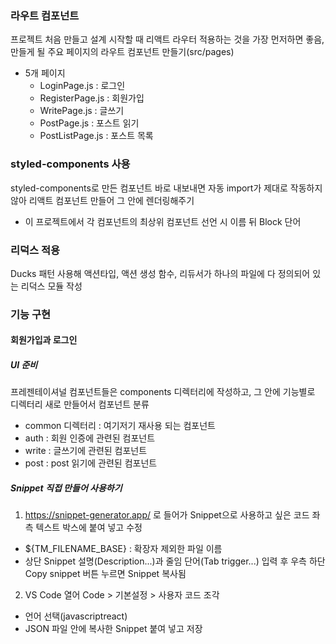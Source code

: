 ### 라우트 컴포넌트

프로젝트 처음 만들고 설계 시작할 때 리액트 라우터 적용하는 것을 가장 먼저하면 좋음, 만들게 될 주요 페이지의 라우트 컴포넌트 만들기(src/pages)

- 5개 페이지
  - LoginPage.js : 로그인
  - RegisterPage.js : 회원가입
  - WritePage.js : 글쓰기
  - PostPage.js : 포스트 읽기
  - PostListPage.js : 포스트 목록

### styled-components 사용

styled-components로 만든 컴포넌트 바로 내보내면 자동 import가 제대로 작동하지 않아 리액트 컴포넌트 만들어 그 안에 렌더링해주기

- 이 프로젝트에서 각 컴포넌트의 최상위 컴포넌트 선언 시 이름 뒤 Block 단어

### 리덕스 적용

Ducks 패턴 사용해 액션타입, 액션 생성 함수, 리듀서가 하나의 파일에 다 정의되어 있는 리덕스 모듈 작성

### 기능 구현

#### 회원가입과 로그인

##### UI 준비

프레젠테이셔널 컴포넌트들은 components 디렉터리에 작성하고, 그 안에 기능별로 디렉터리 새로 만들어서 컴포넌트 분류

- common 디렉터리 : 여기저기 재사용 되는 컴포넌트
- auth : 회원 인증에 관련된 컴포넌트
- write : 글쓰기에 관련된 컴포넌트
- post : post 읽기에 관련된 컴포넌트

##### Snippet 직접 만들어 사용하기

1. https://snippet-generator.app/ 로 들어가 Snippet으로 사용하고 싶은 코드 좌측 텍스트 박스에 붙여 넣고 수정

- ${TM_FILENAME_BASE} : 확장자 제외한 파일 이름
- 상단 Snippet 설명(Description...)과 줄임 단어(Tab trigger...) 입력 후 우측 하단 Copy snippet 버튼 누르면 Snippet 복사됨

2. VS Code 열어 Code > 기본설정 > 사용자 코드 조각

- 언어 선택(javascriptreact)
- JSON 파일 안에 복사한 Snippet 붙여 넣고 저장

